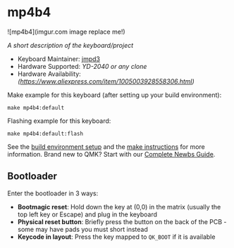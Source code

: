 # mp4b4

![mp4b4](imgur.com image replace me!)

*A short description of the keyboard/project*

* Keyboard Maintainer: [jmpd3](https://github.com/jmpd3)
* Hardware Supported: *YD-2040 or any clone*
* Hardware Availability: *(https://www.aliexpress.com/item/1005003928558306.html)*

Make example for this keyboard (after setting up your build environment):

    make mp4b4:default

Flashing example for this keyboard:

    make mp4b4:default:flash

See the [build environment setup](https://docs.qmk.fm/#/getting_started_build_tools) and the [make instructions](https://docs.qmk.fm/#/getting_started_make_guide) for more information. Brand new to QMK? Start with our [Complete Newbs Guide](https://docs.qmk.fm/#/newbs).

## Bootloader

Enter the bootloader in 3 ways:

* **Bootmagic reset**: Hold down the key at (0,0) in the matrix (usually the top left key or Escape) and plug in the keyboard
* **Physical reset button**: Briefly press the button on the back of the PCB - some may have pads you must short instead
* **Keycode in layout**: Press the key mapped to `QK_BOOT` if it is available
